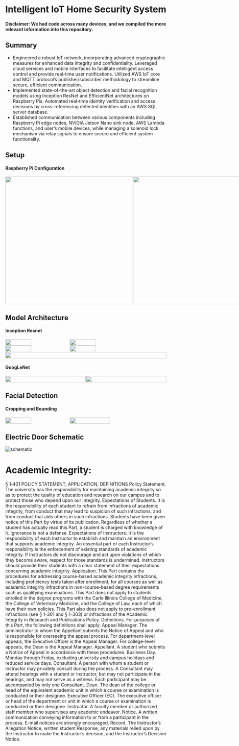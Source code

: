 # Intelligent IoT Home Security System

#### Disclaimer: We had code across many devices, and we compiled the more relevant information into this repository.


## Summary

* Engineered a robust IoT network, incorporating advanced cryptographic measures for enhanced data integrity and confidentiality. Leveraged cloud services and mobile interfaces to facilitate intelligent access control and provide real-time user notifications. Utilized AWS IoT core and MQTT protocol’s publisher/subscriber methodology to streamline secure, efficient communication.
* Implemented state-of-the-art object detection and facial recognition models using Inception ResNet and EfficientNet architectures on Raspberry Pis. Automated real-time identity verification and access decisions by cross-referencing detected identities with an AWS SQL server database.
* Established communication between various components including Raspberry Pi edge nodes, NVIDIA Jetson Nano sink node, AWS Lambda functions, and user’s mobile devices, while managing a solenoid lock mechanism via relay signals to ensure secure and efficient system functionality.

## Setup

#### Raspberry Pi Configuration

<div style="display:flex; flex-direction: row;">
    <img src="figures/cpuinfo.jpeg" width="400" />
    <img src="figures/ifconfig.jpeg" width="400" />
</div>

## Model Architecture

#### Inception Resnet

<div style="display: flex;">
    <img src="figures/inception_a.png" style="width: 40%;" />
    <img src="figures/inception_b.png" style="width: 40%;" />
</div>
<div style="display: flex;">
    <img src="figures/inception_c.png" style="width: 40%;" />
    <img src="figures/resnet_shortcut.png" style="width: 40%;" />
</div>
<div style="display: flex;">
    <img src="figures/inception_resnet_overview.png" style="width: 100%;" />
</div>

#### GoogLeNet
<div style="display: flex;">
    <img src="figures/overview.png" style="width: 100%;" />
    <img src="figures/parameters.jpeg" style="width: 100%;" />
</div>

## Facial Detection 

#### Cropping and Bounding

<div style="display: flex;">
    <img src="figures/bounarybox.jpeg" style="width: 40%;" />
    <img src="figures/junhao.jpeg" style="width: 50%;" />
</div>



## Electric Door Schematic
![schematic](figures/schematic.jpeg)


# Academic Integrity: 

§ 1‑401 POLICY STATEMENT; APPLICATION; DEFINITIONS
Policy Statement. The university has the responsibility for maintaining academic integrity so as to protect the quality of education and research on our campus and to protect those who depend upon our integrity.
Expectations of Students. It is the responsibility of each student to refrain from infractions of academic integrity, from conduct that may lead to suspicion of such infractions, and from conduct that aids others in such infractions. Students have been given notice of this Part by virtue of its publication. Regardless of whether a student has actually read this Part, a student is charged with knowledge of it. Ignorance is not a defense.
Expectations of Instructors. It is the responsibility of each Instructor to establish and maintain an environment that supports academic integrity. An essential part of each Instructor’s responsibility is the enforcement of existing standards of academic integrity. If Instructors do not discourage and act upon violations of which they become aware, respect for those standards is undermined. Instructors should provide their students with a clear statement of their expectations concerning academic integrity.
Application. This Part contains the procedures for addressing course-based academic integrity infractions, including proficiency tests taken after enrollment, for all courses as well as academic integrity infractions in non-course-based degree requirements such as qualifying examinations. This Part does not apply to students enrolled in the degree programs with the Carle Illinois College of Medicine, the College of Veterinary Medicine, and the College of Law, each of which have their own policies. This Part also does not apply to pre-enrollment infractions (see § 1-301 and § 1-303) or infractions of the Academic Integrity in Research and Publications Policy.
Definitions. For purposes of this Part, the following definitions shall apply:
Appeal Manager. The administrator to whom the Appellant submits the Notice of Appeal and who is responsible for overseeing the appeal process. For department-level appeals, the Executive Officer is the Appeal Manager. For college-level appeals, the Dean is the Appeal Manager.
Appellant. A student who submits a Notice of Appeal in accordance with these procedures.
Business Day. Monday through Friday, excluding university and campus holidays and reduced service days.
Consultant. A person with whom a student or Instructor may privately consult during the process. A Consultant may attend hearings with a student or Instructor, but may not participate in the hearings, and may not serve as a witness. Each participant may be accompanied by only one Consultant.
Dean. The dean of the college or head of the equivalent academic unit in which a course or examination is conducted or their designee.
Executive Officer (EO). The executive officer or head of the department or unit in which a course or examination is conducted or their designee.
Instructor. A faculty member or authorized staff member who supervises any academic endeavor.
Notice. A written communication conveying information to or from a participant in the process. E-mail notices are strongly encouraged.
Record. The Instructor’s Allegation Notice, written student Response, any materials relied upon by the Instructor to make the Instructor’s decision, and the Instructor’s Decision Notice.

